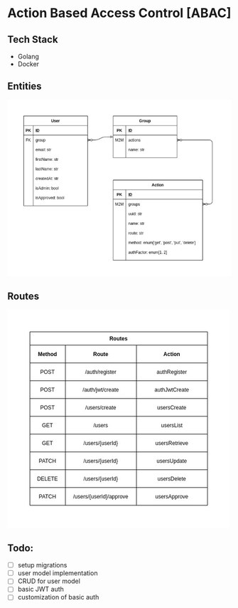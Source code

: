# Action Based Access Control [ABAC]


## Tech Stack
- Golang
- Docker


## Entities

![entities](docs/diagrams/abac-entities.jpg)


## Routes

![entities](docs/diagrams/abac-routes.jpg)


## Todo:
- [ ] setup migrations
- [ ] user model implementation
- [ ] CRUD for user model
- [ ] basic JWT auth
- [ ] customization of basic auth
